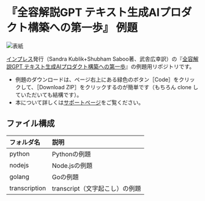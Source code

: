 # 『全容解説GPT テキスト生成AIプロダクト構築への第一歩』 例題

![表紙](https://www.marlin-arms.com/jpn/arts/books-small/gpt4.png)

[インプレス](https://book.impress.co.jp/books/1123101017)発行（Sandra Kublik+Shubham Saboo著、武舎広幸訳）の『[全容解説GPT テキスト生成AIプロダクト構築への第一歩](https://www.marlin-arms.com/support/gpt4/)』の例題用リポジトリです。

<div>
<ul>
  <li>	
  例題のダウンロードは、ページ右上にある緑色のボタン［Code］をクリックして、［Download ZIP］をクリックするのが簡単です（もちろん clone していただいても結構です）。
  </li>
  <li>
  本について詳しくは<a href="https://www.marlin-arms.com/support/gpt4/">サポートページ</a>をご覧ください。
  </li>
</div>

## ファイル構成

|フォルダ名  |説明         |
|:--        |:--         |
|python       |Pythonの例題    |
|nodejs       |Node.jsの例題    |
|golang       |Goの例題    |
|transcription       |transcript（文字起こし）の例題   |


